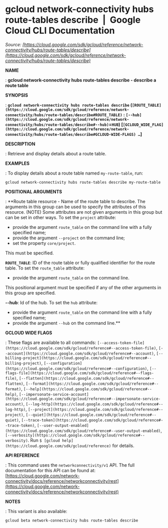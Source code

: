 # gcloud network-connectivity hubs route-tables describe  |  Google Cloud CLI Documentation

*Source: [https://cloud.google.com/sdk/gcloud/reference/network-connectivity/hubs/route-tables/describe](https://cloud.google.com/sdk/gcloud/reference/network-connectivity/hubs/route-tables/describe)*

**NAME**

: **gcloud network-connectivity hubs route-tables describe - describe a route table**

**SYNOPSIS**

: **`gcloud network-connectivity hubs route-tables describe` (`[ROUTE_TABLE](https://cloud.google.com/sdk/gcloud/reference/network-connectivity/hubs/route-tables/describe#ROUTE_TABLE)` : `[--hub](https://cloud.google.com/sdk/gcloud/reference/network-connectivity/hubs/route-tables/describe#--hub)`=`HUB`) [`[GCLOUD_WIDE_FLAG](https://cloud.google.com/sdk/gcloud/reference/network-connectivity/hubs/route-tables/describe#GCLOUD-WIDE-FLAGS) …`]**

**DESCRIPTION**

: Retrieve and display details about a route table.

**EXAMPLES**

: To display details about a route table named
``my-route-table``, run:

```
gcloud network-connectivity hubs route-tables describe my-route-table
```

**POSITIONAL ARGUMENTS**

: **Route table resource - Name of the route table to describe. The arguments in
this group can be used to specify the attributes of this resource. (NOTE) Some
attributes are not given arguments in this group but can be set in other ways.
To set the `project` attribute:

- provide the argument `route_table` on the command line with a fully
specified name;
- provide the argument `--project` on the command line;
- set the property `core/project`.

This must be specified.

**`ROUTE_TABLE`**:
ID of the route table or fully qualified identifier for the route table.
To set the `route_table` attribute:

- provide the argument `route_table` on the command line.

This positional argument must be specified if any of the other arguments in this
group are specified.

**--hub**:
Id of the hub.
To set the `hub` attribute:

- provide the argument `route_table` on the command line with a fully
specified name;
- provide the argument `--hub` on the command line.**

**GCLOUD WIDE FLAGS**

: These flags are available to all commands: `[--access-token-file](https://cloud.google.com/sdk/gcloud/reference#--access-token-file)`,
`[--account](https://cloud.google.com/sdk/gcloud/reference#--account)`, `[--billing-project](https://cloud.google.com/sdk/gcloud/reference#--billing-project)`,
`[--configuration](https://cloud.google.com/sdk/gcloud/reference#--configuration)`,
`[--flags-file](https://cloud.google.com/sdk/gcloud/reference#--flags-file)`,
`[--flatten](https://cloud.google.com/sdk/gcloud/reference#--flatten)`, `[--format](https://cloud.google.com/sdk/gcloud/reference#--format)`, `[--help](https://cloud.google.com/sdk/gcloud/reference#--help)`, `[--impersonate-service-account](https://cloud.google.com/sdk/gcloud/reference#--impersonate-service-account)`,
`[--log-http](https://cloud.google.com/sdk/gcloud/reference#--log-http)`,
`[--project](https://cloud.google.com/sdk/gcloud/reference#--project)`, `[--quiet](https://cloud.google.com/sdk/gcloud/reference#--quiet)`, `[--trace-token](https://cloud.google.com/sdk/gcloud/reference#--trace-token)`, `[--user-output-enabled](https://cloud.google.com/sdk/gcloud/reference#--user-output-enabled)`,
`[--verbosity](https://cloud.google.com/sdk/gcloud/reference#--verbosity)`.
Run `$ [gcloud help](https://cloud.google.com/sdk/gcloud/reference)` for details.

**API REFERENCE**

: This command uses the `networkconnectivity/v1` API. The full
documentation for this API can be found at: [https://cloud.google.com/network-connectivity/docs/reference/networkconnectivity/rest](https://cloud.google.com/network-connectivity/docs/reference/networkconnectivity/rest)

**NOTES**

: This variant is also available:

```
gcloud beta network-connectivity hubs route-tables describe
```